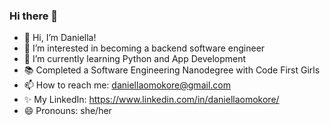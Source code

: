 ### Hi there 👋
 
- 👋 Hi, I’m Daniella!
- 👀 I’m interested in becoming a backend software engineer
- 🌱 I’m currently learning Python and App Development
- 📚 Completed a Software Engineering Nanodegree with Code First Girls
- 📫 How to reach me: daniellaomokore@gmail.com
- ✨ My LinkedIn: https://www.linkedin.com/in/daniellaomokore/
- 😄 Pronouns: she/her



